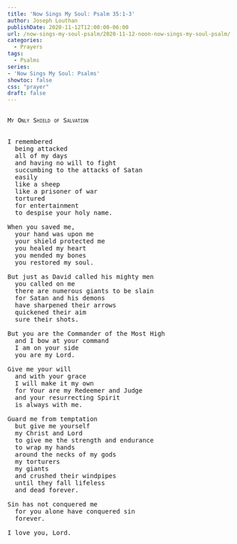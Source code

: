 ```yaml
---
title: 'Now Sings My Soul: Psalm 35:1-3'
author: Joseph Louthan
publishDate: 2020-11-12T12:00:00-06:00
url: /now-sings-my-soul-psalm/2020-11-12-noon-now-sings-my-soul-psalm/
categories:
  - Prayers
tags:
  - Psalms
series:
- 'Now Sings My Soul: Psalms'
showtoc: false
css: "prayer"
draft: false
---
```

<pre>
<div style="font-variant: small-caps;">
My Only Shield of Salvation
</div>
&nbsp;
I remembered
  being attacked
  all of my days
  and having no will to fight
  succumbing to the attacks of Satan
  easily
  like a sheep
  like a prisoner of war
  tortured
  for entertainment
  to despise your holy name.

When you saved me,
  your hand was upon me
  your shield protected me
  you healed my heart
  you mended my bones
  you restored my soul.

But just as David called his mighty men
  you called on me
  there are numerous giants to be slain
  for Satan and his demons
  have sharpened their arrows
  quickened their aim
  sure their shots.

But you are the Commander of the Most High
  and I bow at your command
  I am on your side
  you are my Lord.

Give me your will
  and with your grace
  I will make it my own
  for Your are my Redeemer and Judge
  and your resurrecting Spirit
  is always with me.

Guard me from temptation
  but give me yourself
  my Christ and Lord
  to give me the strength and endurance
  to wrap my hands
  around the necks of my gods
  my torturers
  my giants
  and crushed their windpipes
  until they fall lifeless
  and dead forever.

Sin has not conquered me
  for you alone have conquered sin
  forever.

I love you, Lord.
</pre>

